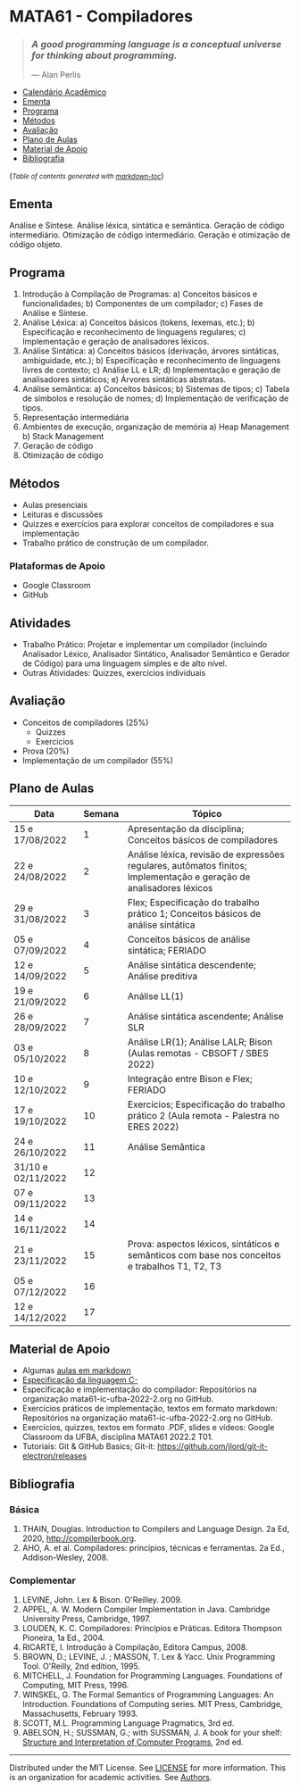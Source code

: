 # MATA61 - Compiladores

>### _A good programming language is a conceptual universe for thinking about programming._
>— Alan Perlis

  * [Calendário Acadêmico](https://supac.ufba.br/sites/supac.ufba.br/files/calendario_academico_2022-1-2_ufba_-_aprovado_07.10.21_-_atualizado_04.03.22.pdf)
  * [Ementa](#ementa)
  * [Programa](#programa)
  * [Métodos](#m-todos)
  * [Avaliação](#avalia--o)
  * [Plano de Aulas](#plano-de-aulas)
  * [Material de Apoio](#material-de-apoio)
  * [Bibliografia](#bibliografia)

(<small><i>Table of contents generated with <a href='http://ecotrust-canada.github.io/markdown-toc/'>markdown-toc</a></i></small>)

## Ementa

Análise e Síntese. Análise léxica, sintática e semântica. Geração de código intermediário. Otimização de código
intermediário. Geração e otimização de código objeto.

## Programa

1. Introdução à Compilação de Programas:
   a) Conceitos básicos e funcionalidades;
   b) Componentes de um compilador;
   c) Fases de Análise e Síntese. 
2. Análise Léxica: 
  a) Conceitos básicos (tokens, lexemas, etc.);
  b) Especificação e reconhecimento de linguagens regulares;
  c) Implementação e geração de analisadores léxicos.
3. Análise Sintática: 
  a) Conceitos básicos (derivação, árvores sintáticas, ambiguidade, etc.);
  b) Especificação e reconhecimento de linguagens livres de contexto; 
  c) Análise LL e LR;
  d) Implementação e geração de analisadores sintáticos;
  e) Árvores sintáticas abstratas.
4. Análise semântica: 
  a) Conceitos básicos;
  b) Sistemas de tipos;
  c) Tabela de símbolos e resolução de nomes;
  d) Implementação de verificação de tipos. 
5. Representação intermediária 
6. Ambientes de execução, organização de memória
  a) Heap Management
  b) Stack Management
7. Geração de código 
8. Otimização de código

## Métodos

- Aulas presenciais
- Leituras e discussões
- Quizzes e exercícios para explorar conceitos de compiladores e sua implementação
- Trabalho prático de construção de um compilador.

### Plataformas de Apoio

- Google Classroom
- GitHub
 
## Atividades 
 
- Trabalho Prático:  Projetar e implementar um compilador (incluindo Analisador Léxico, Analisador Sintático, Analisador Semântico e Gerador de Código) para uma linguagem simples e de alto nível.
- Outras Atividades: Quizzes,  exercícios individuais

## Avaliação

+ Conceitos de compiladores (25%)
   - Quizzes
   - Exercícios
+ Prova (20%)
+ Implementação de um compilador (55%)

## Plano de Aulas

Data | Semana | Tópico
-- | -- | --
15 e 17/08/2022 | 1 | Apresentação da disciplina; Conceitos básicos de compiladores
22 e 24/08/2022 | 2 | Análise léxica, revisão de expressões regulares, autômatos finitos; Implementação e geração de analisadores léxicos
29 e 31/08/2022 | 3 | Flex; Especificação do trabalho prático 1; Conceitos básicos de análise sintática
05 e 07/09/2022 | 4 | Conceitos básicos de análise sintática; FERIADO
12 e 14/09/2022 | 5 | Análise sintática descendente; Análise preditiva
19 e 21/09/2022 | 6 | Análise LL(1)
26 e 28/09/2022 | 7 | Análise sintática ascendente; Análise SLR
03 e 05/10/2022 | 8 | Análise LR(1); Análise LALR; Bison (Aulas remotas - CBSOFT / SBES 2022)
10 e 12/10/2022 | 9 | Integração entre Bison e Flex; FERIADO
17 e 19/10/2022 | 10 | Exercícios; Especificação do trabalho prático 2 (Aula remota - Palestra no ERES 2022)
24 e 26/10/2022 | 11 | Análise Semântica
31/10 e 02/11/2022 | 12 |  
07 e 09/11/2022 | 13 |  
14 e 16/11/2022 | 14 | 
21 e 23/11/2022 | 15 | Prova: aspectos léxicos, sintáticos e semânticos com base nos conceitos e trabalhos T1, T2, T3
05 e 07/12/2022 | 16 | 
12 e 14/12/2022 | 17 | 

## Material de Apoio

- Algumas [aulas em markdown](./Aulas/README.md)
- [Especificação da linguagem C-](./CMinus/README.md)
- Especificação e implementação do compilador: Repositórios na organização mata61-ic-ufba-2022-2.org no GitHub.
- Exercícios práticos de implementação, textos em formato markdown: Repositórios na organização mata61-ic-ufba-2022-2.org no GitHub. 
- Exercícios, quizzes, textos em formato .PDF, slides e vídeos: Google Classroom da UFBA, disciplina MATA61 2022.2 T01.
- Tutoriais: Git & GitHub Basics; Git-it: https://github.com/jlord/git-it-electron/releases

## Bibliografia

### Básica

1. THAIN, Douglas. Introduction to Compilers and Language Design. 2a Ed, 2020, http://compilerbook.org.
2. AHO, A. et al. Compiladores: princípios, técnicas e ferramentas. 2a Ed., Addison-Wesley, 2008. 

### Complementar

1. LEVINE, John. Lex & Bison. O'Reilley. 2009.
2. APPEL, A. W. Modern Compiler Implementation in Java. Cambridge University Press, Cambridge, 1997. 
3. LOUDEN, K. C. Compiladores: Princípios e Práticas. Editora Thompson Pioneira, 1a Ed., 2004. 
4. RICARTE, I. Introdução à Compilação, Editora Campus, 2008. 
5. BROWN, D.; LEVINE, J. ; MASSON, T. Lex & Yacc. Unix Programming Tool. O'Reilly, 2nd edition, 1995. 
6. MITCHELL, J. Foundation for Programming Languages. Foundations of Computing, MIT Press, 1996. 
7. WINSKEL, G. The Formal Semantics of Programming Languages: An Introduction. Foundations of Computing series. MIT Press, Cambridge, Massachusetts, February 1993. 
8. SCOTT, M.L. Programming Language Pragmatics, 3rd ed.
9. ABELSON, H.; SUSSMAN, G.; with SUSSMAN, J. A book for your shelf: [Structure and Interpretation of Computer Programs](https://mitpress.mit.edu/sites/default/files/sicp/full-text/book/book.html),  2nd ed.

----
  Distributed under the MIT License. See [LICENSE](LICENSE) for more information.
  This is an organization for academic activities. See [Authors](AUTHORS).
